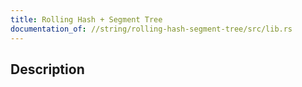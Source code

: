```yaml
---
title: Rolling Hash + Segment Tree
documentation_of: //string/rolling-hash-segment-tree/src/lib.rs
---
```


## Description
